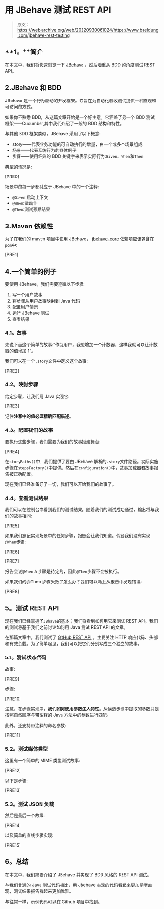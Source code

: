 # 用 JBehave 测试 REST API

> 原文：<https://web.archive.org/web/20220930061024/https://www.baeldung.com/jbehave-rest-testing>

## **1。**简介

在本文中，我们将快速浏览一下 [JBehave](https://web.archive.org/web/20221128105745/http://jbehave.org/) ，然后着重从 BDD 的角度测试 REST API。

## 2.JBehave 和 BDD

JBehave 是一个行为驱动的开发框架。它旨在为自动化验收测试提供一种直观和可访问的方式。

如果你不熟悉 BDD，从这篇文章开始是一个好主意，它涵盖了另一个 BDD 测试框架——Cucumber,其中我们介绍了一般的 BDD 结构和特性。

与其他 BDD 框架类似，JBehave 采用了以下概念:

*   story——代表业务功能的可自动执行的增量，由一个或多个场景组成
*   场景——代表系统行为的具体例子
*   步骤——使用经典的 BDD 关键字来表示实际行为:`Given`、`When`和`Then`

典型的情况是:

[PRE0]

场景中的每一步都对应于 JBehave 中的一个注释:

*   `@Given`:启动上下文
*   `@When`:做动作
*   `@Then`:测试预期结果

## 3.Maven 依赖性

为了在我们的 maven 项目中使用 JBehave， [jbehave-core](https://web.archive.org/web/20221128105745/https://search.maven.org/classic/#search%7Cgav%7C1%7Cg%3A%22org.jbehave%22%20AND%20a%3A%22jbehave-core%22) 依赖项应该包含在`pom`中:

[PRE1]

## 4.一个简单的例子

要使用 JBehave，我们需要遵循以下步骤:

1.  写一个用户故事
2.  将步骤从用户故事映射到 Java 代码
3.  配置用户情景
4.  运行 JBehave 测试
5.  查看结果

### **4.1。故事**

先说下面这个简单的故事:“作为用户，我想增加一个计数器，这样我就可以让计数器的值增加 1”。

我们可以在一个`.story`文件中定义这个故事:

[PRE2]

### **4.2。映射步骤**

给定步骤，让我们用 Java 实现它:

[PRE3]

记住**注释中的值必须精确匹配描述**。

### **4.3。配置我们的故事**

要执行这些步骤，我们需要为我们的故事搭建舞台:

[PRE4]

在`storyPaths()`中，我们提供了要由 JBehave 解析的`.story`文件路径。实际实施步骤在`stepsFactory()`中提供。然后在`configuration()`中，故事加载器和故事报告被正确配置。

现在我们已经准备好了一切，我们可以开始我们的故事了。

### 4.4。查看测试结果

我们可以在控制台中看到我们的测试结果。随着我们的测试成功通过，输出将与我们的故事相同:

[PRE5]

如果我们忘记实现场景中的任何步骤，报告会让我们知道。假设我们没有实现`@When`步骤:

[PRE6]

[PRE7]

报告会说`@When` a 步骤是待定的，因此`@Then`步骤不会被执行。

如果我们的@Then 步骤失败了怎么办？我们可以马上从报告中发现错误:

[PRE8]

## **5。测试 REST API**

现在我们已经掌握了`JBhave`的基本；我们将看到如何用它来测试 REST API。我们的测试将基于我们之前讨论如何用 Java 测试 REST API 的文章。

在那篇文章中，我们测试了 [GitHub REST API](https://web.archive.org/web/20221128105745/https://docs.github.com/en/rest) ，主要关注 HTTP 响应代码、头部和有效负载。为了简单起见，我们可以把它们分别写成三个独立的故事。

### **5.1。测试状态代码**

故事:

[PRE9]

步骤:

[PRE10]

注意，在步骤实现中，**我们如何使用参数注入特性**。从候选步骤中提取的参数只是按照自然顺序与带注释的 Java 方法中的参数进行匹配。

此外，还支持带注释的命名参数:

[PRE11]

### 5.2。测试媒体类型

这里有一个简单的 MIME 类型测试故事:

[PRE12]

以下是步骤:

[PRE13]

### 5.3。测试 JSON 负载

然后是最后一个故事:

[PRE14]

以及简单的直线步骤实现:

[PRE15]

## **6。总结**

在本文中，我们简要介绍了 JBehave 并实现了 BDD 风格的 REST API 测试。

与我们普通的 Java 测试代码相比，用 JBehave 实现的代码看起来更加清晰直观，测试结果报告看起来更加优雅。

与往常一样，示例代码可以在 Github 项目中找到。